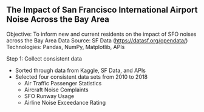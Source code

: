 ## The Impact of San Francisco International Airport Noise Across the Bay Area

Objective: To inform new and current residents on the impact of SFO noises across the Bay Area
Data Source: SF Data (https://datasf.org/opendata/)
Technologies: Pandas, NumPy, Matplotlib, APIs

Step 1: Collect consistent data
- Sorted through data from Kaggle, SF Data, and APIs 
- Selected four consistent data sets from 2010 to 2018
  - Air Traffic Passenger Statistics 
  - Aircraft Noise Complaints
  - SFO Runway Usage
  - Airline Noise Exceedance Rating
  



